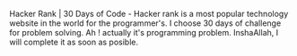 Hacker Rank | 30 Days of Code - Hacker rank is a most popular technology website in the world for the programmer's. I choose 30 days of challenge for problem solving. Ah ! actually it's programming problem. InshaAllah, I will complete it as soon as posible.
